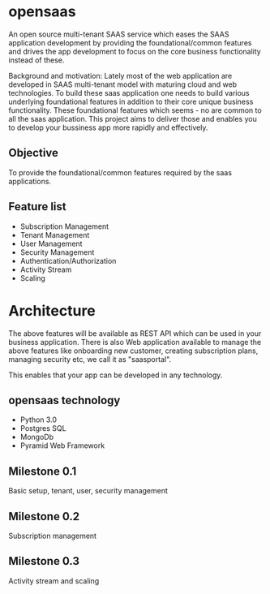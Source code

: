 opensaas
========

An open source multi-tenant SAAS service which eases the SAAS application development by providing the foundational/common features and drives the app development to focus on the core business functionality instead of these.

Background and motivation: Lately most of the web application are developed in SAAS multi-tenant model with maturing cloud and web technologies. To build these saas application one needs to build various underlying foundational features in addition to their core unique business functionality. These foundational features which seems - no are common to all the saas application. This project aims to deliver those and enables you to develop your bussiness app more rapidly and effectively.

Objective
----------
To provide the foundational/common features required by the saas applications.

Feature list
-------------
* Subscription Management
* Tenant Management
* User Management
* Security Management
* Authentication/Authorization
* Activity Stream
* Scaling

Architecture
============
The above features will be available as REST API which can be used in your business application. There is also Web application available to manage the above features like onboarding new customer, creating subscription plans, managing security etc, we call it as "saasportal".

This enables that your app can be developed in any technology.

opensaas technology
-------------------
* Python 3.0
* Postgres SQL
* MongoDb
* Pyramid Web Framework

Milestone 0.1
--------------
Basic setup, tenant, user, security management

Milestone 0.2
--------------
Subscription management

Milestone 0.3
--------------
Activity stream and scaling

